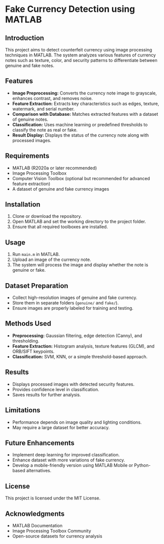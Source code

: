 # Fake Currency Detection using MATLAB

## Introduction
This project aims to detect counterfeit currency using image processing techniques in MATLAB. The system analyzes various features of currency notes such as texture, color, and security patterns to differentiate between genuine and fake notes.

## Features
- **Image Preprocessing:** Converts the currency note image to grayscale, enhances contrast, and removes noise.
- **Feature Extraction:** Extracts key characteristics such as edges, texture, watermark, and serial number.
- **Comparison with Database:** Matches extracted features with a dataset of genuine notes.
- **Classification:** Uses machine learning or predefined thresholds to classify the note as real or fake.
- **Result Display:** Displays the status of the currency note along with processed images.

## Requirements
- MATLAB (R2020a or later recommended)
- Image Processing Toolbox
- Computer Vision Toolbox (optional but recommended for advanced feature extraction)
- A dataset of genuine and fake currency images

## Installation
1. Clone or download the repository.
2. Open MATLAB and set the working directory to the project folder.
3. Ensure that all required toolboxes are installed.

## Usage
1. Run `main.m` in MATLAB.
2. Upload an image of the currency note.
3. The system will process the image and display whether the note is genuine or fake.

## Dataset Preparation
- Collect high-resolution images of genuine and fake currency.
- Store them in separate folders (`genuine/` and `fake/`).
- Ensure images are properly labeled for training and testing.

## Methods Used
- **Preprocessing:** Gaussian filtering, edge detection (Canny), and thresholding.
- **Feature Extraction:** Histogram analysis, texture features (GLCM), and ORB/SIFT keypoints.
- **Classification:** SVM, KNN, or a simple threshold-based approach.

## Results
- Displays processed images with detected security features.
- Provides confidence level in classification.
- Saves results for further analysis.

## Limitations
- Performance depends on image quality and lighting conditions.
- May require a large dataset for better accuracy.

## Future Enhancements
- Implement deep learning for improved classification.
- Enhance dataset with more variations of fake currency.
- Develop a mobile-friendly version using MATLAB Mobile or Python-based alternatives.



## License
This project is licensed under the MIT License.

## Acknowledgments
- MATLAB Documentation
- Image Processing Toolbox Community
- Open-source datasets for currency analysis

